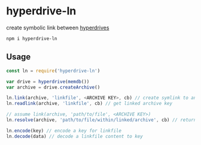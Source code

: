 # hyperdrive-ln

create symbolic link between [hyperdrives](https://github.com/mafintosh/hyperdrive)

`npm i hyperdrive-ln`

## Usage

```js
const ln = require('hyperdrive-ln')

var drive = hyperdrive(memdb())
var archive = drive.createArchive()

ln.link(archive, 'linkfile', <ARCHIVE KEY>, cb) // create symlink to another archive
ln.readlink(archive, 'linkfile', cb) // get linked archive key

// assume link(archive, 'path/to/file', <ARCHIVE KEY>)
ln.resolve(archive, 'path/to/file/within/linked/archive', cb) // returns (err, <ARCHIVE KEY>, 'within/linked/archive')

ln.encode(key) // encode a key for linkfile
ln.decode(data) // decode a linkfile content to key
```
